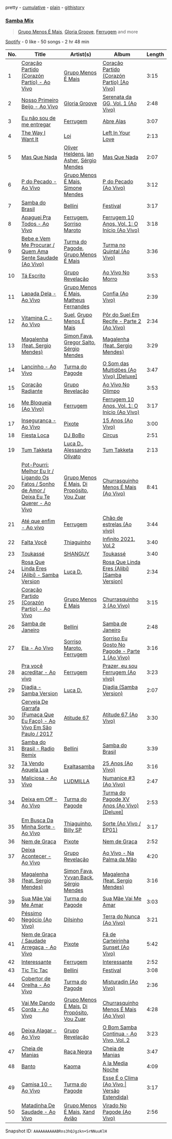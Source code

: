 pretty - [cumulative](/playlists/cumulative/37i9dQZF1EQpDawryAAHhO.md) - [plain](/playlists/plain/37i9dQZF1EQpDawryAAHhO) - [githistory](https://github.githistory.xyz/mdn522/spotify-playlist-archive/blob/main/playlists/plain/37i9dQZF1EQpDawryAAHhO)

### [Samba Mix](https://open.spotify.com/playlist/37i9dQZF1EQpDawryAAHhO)

> <a href=spotify:playlist:37i9dQZF1EIZoRDZnMLGJx>Grupo Menos É Mais</a>, <a href=spotify:playlist:37i9dQZF1EIUvA6EJxXSNA>Gloria Groove</a>, <a href=spotify:playlist:37i9dQZF1EIZmIUWe724zt>Ferrugem</a> and more

[Spotify](https://open.spotify.com/user/spotify) - 0 like - 50 songs - 2 hr 48 min

| No. | Title | Artist(s) | Album | Length |
|---|---|---|---|---|
| 1 | [Coração Partido \(Corazón Partío\) \- Ao Vivo](https://open.spotify.com/track/1YlfGwNizEKy299l1PVggn) | [Grupo Menos É Mais](https://open.spotify.com/artist/6vTqEFbTtTRJsuIpzZgjxi) | [Coração Partido \(Corazón Partío\) \[Ao Vivo\]](https://open.spotify.com/album/1TDPdTrinPDX4tZTwYOE1v) | 3:15 |
| 2 | [Nosso Primeiro Beijo \- Ao Vivo](https://open.spotify.com/track/7Elw15XWLpOi4qzHyAwa9e) | [Gloria Groove](https://open.spotify.com/artist/7rXMvXRnWHaSwnVvPeUUfw) | [Serenata da GG, Vol\. 1 \(Ao Vivo\)](https://open.spotify.com/album/2rKJHBwHEuztGQqjBkDDAK) | 2:48 |
| 3 | [Eu não sou de me entregar](https://open.spotify.com/track/3IsTYAUWhdQgqEV35GlJYB) | [Ferrugem](https://open.spotify.com/artist/5ZfBThYiIIhL7jHMG8gDB2) | [Abre Alas](https://open.spotify.com/album/298yExstDr8wHuolfvlgry) | 3:07 |
| 4 | [The Way I Want It](https://open.spotify.com/track/7Ku55NV5XsjrdiRTGkYP0H) | [Loi](https://open.spotify.com/artist/574qIjE9UTvfSvtnIrdLaE) | [Left In Your Love](https://open.spotify.com/album/7ha3cuKSuE1edlTUbMH2lb) | 2:13 |
| 5 | [Mas Que Nada](https://open.spotify.com/track/6yW6Q8ZPgDBQA1yHWL4Jmh) | [Oliver Heldens](https://open.spotify.com/artist/5nki7yRhxgM509M5ADlN1p), [Ian Asher](https://open.spotify.com/artist/5IrxhrMyvZxzgPYrC9j2km), [Sérgio Mendes](https://open.spotify.com/artist/65c5si0ePAwkOCn4M35Ho7) | [Mas Que Nada](https://open.spotify.com/album/44wLGCkvr83VxYsioCROFf) | 2:07 |
| 6 | [P do Pecado \- Ao Vivo](https://open.spotify.com/track/7EknynLJTt9YMm1HL37s5D) | [Grupo Menos É Mais](https://open.spotify.com/artist/6vTqEFbTtTRJsuIpzZgjxi), [Simone Mendes](https://open.spotify.com/artist/2eK9gcJQ6uqVvJL63dnOM3) | [P do Pecado \(Ao Vivo\)](https://open.spotify.com/album/2JyYavPMFsaTRZFrc77bc3) | 3:12 |
| 7 | [Samba do Brasil](https://open.spotify.com/track/2yAjjqcHMy6qUI6NNzNoVD) | [Bellini](https://open.spotify.com/artist/2CzPCLry0VHxB4JNva2du6) | [Festival](https://open.spotify.com/album/4sK8GPt2WqA4ZZyMKsEbsa) | 3:17 |
| 8 | [Apaguei Pra Todos \- Ao Vivo](https://open.spotify.com/track/65vJAh07BdwurqR9SRa6f8) | [Ferrugem](https://open.spotify.com/artist/5ZfBThYiIIhL7jHMG8gDB2), [Sorriso Maroto](https://open.spotify.com/artist/1fUSLFr4WUBx7joEcGwpvG) | [Ferrugem 10 Anos, Vol\. 1: O Início \(Ao Vivo\)](https://open.spotify.com/album/4S9yXoEJxk13SHsFsnYLcm) | 3:18 |
| 9 | [Bebe e Vem Me Procurar / Quem Ama Sente Saudade \(Ao Vivo\)](https://open.spotify.com/track/1N19UVD4GRBFT6UrDaX6rk) | [Turma do Pagode](https://open.spotify.com/artist/5JG9GISYjRLQUJMH2C6iJ5), [Grupo Menos É Mais](https://open.spotify.com/artist/6vTqEFbTtTRJsuIpzZgjxi) | [Turma no Quintal \(Ao Vivo\)](https://open.spotify.com/album/1N4vxCa92pFS7jdcLBTOqu) | 3:36 |
| 10 | [Tá Escrito](https://open.spotify.com/track/0rOQyLZJ9oASgtdoDZgrmK) | [Grupo Revelação](https://open.spotify.com/artist/7yQrcdkLdBAkV7yY9fF2Hw) | [Ao Vivo No Morro](https://open.spotify.com/album/3vkIrPt0ie4c9ZxKOEKvrQ) | 3:53 |
| 11 | [Lapada Dela \- Ao Vivo](https://open.spotify.com/track/4f0aDk7HX37SfzerfznYlr) | [Grupo Menos É Mais](https://open.spotify.com/artist/6vTqEFbTtTRJsuIpzZgjxi), [Matheus Fernandes](https://open.spotify.com/artist/37mqXU98U5GmH5ZDtlHM1c) | [Confia \(Ao Vivo\)](https://open.spotify.com/album/4rqK6xBQRRn9jBrHRQ3J2w) | 2:39 |
| 12 | [Vitamina C \- Ao Vivo](https://open.spotify.com/track/2jpbtp5N679x92uB8s8p9h) | [Suel](https://open.spotify.com/artist/4hpKB93agzoncsTXEstSpK), [Grupo Menos É Mais](https://open.spotify.com/artist/6vTqEFbTtTRJsuIpzZgjxi) | [Pôr do Suel Em Recife \- Parte 2 \(Ao Vivo\)](https://open.spotify.com/album/5jPz9g0dyrJVPaFdOKRsng) | 2:34 |
| 13 | [Magalenha \(feat\. Sergio Mendes\)](https://open.spotify.com/track/0cIadtlc6acyPFeWcSJlDg) | [Simon Fava](https://open.spotify.com/artist/3tVEEXCoTAVMHyZqQ5kTyc), [Gregor Salto](https://open.spotify.com/artist/0l59CBSPDfKBXlyHya0pew), [Sérgio Mendes](https://open.spotify.com/artist/65c5si0ePAwkOCn4M35Ho7) | [Magalenha \(feat\. Sergio Mendes\)](https://open.spotify.com/album/3wO3DaZVQkYIQYUFZww9x4) | 3:29 |
| 14 | [Lancinho \- Ao Vivo](https://open.spotify.com/track/6CeeLpwJUYA4b0xL7eSvzn) | [Turma do Pagode](https://open.spotify.com/artist/5JG9GISYjRLQUJMH2C6iJ5) | [O Som das Multidões \(Ao Vivo\) \[Deluxe\]](https://open.spotify.com/album/4d329KQXDPuJgo2828KdKA) | 3:47 |
| 15 | [Coração Radiante](https://open.spotify.com/track/1PWpeF2KQQzBjqkJPMqvpJ) | [Grupo Revelação](https://open.spotify.com/artist/7yQrcdkLdBAkV7yY9fF2Hw) | [Ao Vivo No Olimpo](https://open.spotify.com/album/50BunNkS3kyyZcWxsWicBq) | 3:53 |
| 16 | [Me Bloqueia \(Ao Vivo\)](https://open.spotify.com/track/0rosNwHC9T8YNu3EvXLPfX) | [Ferrugem](https://open.spotify.com/artist/5ZfBThYiIIhL7jHMG8gDB2) | [Ferrugem 10 Anos, Vol\. 1: O Início \(Ao Vivo\)](https://open.spotify.com/album/4S9yXoEJxk13SHsFsnYLcm) | 3:17 |
| 17 | [Insegurança \- Ao Vivo](https://open.spotify.com/track/6LQQGxRzNLsWQtwgLe5fAm) | [Pixote](https://open.spotify.com/artist/0ciLF0bOuu2BhqzCEZgHoB) | [15 Anos \(Ao Vivo\)](https://open.spotify.com/album/7zWYZ8XJrFBhRZZfi13I1n) | 3:00 |
| 18 | [Fiesta Loca](https://open.spotify.com/track/42di6YQ9wxGyYbBqEhSvaj) | [DJ BoBo](https://open.spotify.com/artist/14dmbYen0AciYxu5n4Fkpd) | [Circus](https://open.spotify.com/album/5MWoTbwPk1MsvE7aFphLOl) | 2:51 |
| 19 | [Tum Takketa](https://open.spotify.com/track/6dVP1bJC5tbA5uJbHq6EXz) | [Luca D.](https://open.spotify.com/artist/7JjcZiZoZmC1YGcDS8N99w), [Alessandro Olivato](https://open.spotify.com/artist/2XsKyJH3D9z7LWW6AssLg0) | [Tum Takketa](https://open.spotify.com/album/3kvLI7mCWFQfJ35AqN7n4k) | 2:13 |
| 20 | [Pot\-Pourri: Melhor Eu Ir / Ligando Os Fatos / Sonho de Amor / Deixa Eu Te Querer \- Ao Vivo](https://open.spotify.com/track/5r9CZJMoMmxio2AnJdxuDS) | [Grupo Menos É Mais](https://open.spotify.com/artist/6vTqEFbTtTRJsuIpzZgjxi), [Di Propósito](https://open.spotify.com/artist/2uSwBbWqsXgoMYQjynmwQ7), [Vou Zuar](https://open.spotify.com/artist/5x2zeeLVXEDaMHRaRmH3FD) | [Churrasquinho Menos É Mais \(Ao Vivo\)](https://open.spotify.com/album/7s2MXOVpIWBNcfnHGCDh3v) | 8:41 |
| 21 | [Até que enfim \- Ao vivo](https://open.spotify.com/track/1zI3RU0boCVsAXChjCvESu) | [Ferrugem](https://open.spotify.com/artist/5ZfBThYiIIhL7jHMG8gDB2) | [Chão de estrelas \(Ao vivo\)](https://open.spotify.com/album/2sRaJ90PEqpDf1XU0T4zun) | 3:44 |
| 22 | [Falta Você](https://open.spotify.com/track/05yhrGXwNTfZbpNR2Lc8qS) | [Thiaguinho](https://open.spotify.com/artist/1vppDmG3i5sXf3DJzrK4T1) | [Infinito 2021, Vol.2](https://open.spotify.com/album/7KY9HZqB01IoHhRWyzG5Gj) | 3:40 |
| 23 | [Toukassé](https://open.spotify.com/track/33nsWKf8JLf0tK4HIYxrOa) | [SHANGUY](https://open.spotify.com/artist/3PGTwjhnIwu8lr0cH8KFrs) | [Toukassé](https://open.spotify.com/album/6ErdFIxPIUkMdjDLOqY4cJ) | 3:40 |
| 24 | [Rosa Que Linda Eres \(Alibi\) \- Samba Version](https://open.spotify.com/track/5C9sXhwjalVYHCv9tkredc) | [Luca D.](https://open.spotify.com/artist/7JjcZiZoZmC1YGcDS8N99w) | [Rosa Que Linda Eres \(Alibi\) \[Samba Version\]](https://open.spotify.com/album/17kExpy4Mnf7Z7ncUEwfda) | 2:34 |
| 25 | [Coração Partido \(Corazón Partío\) \- Ao Vivo](https://open.spotify.com/track/6Kyl2nFgU0J8WBlbBvDv6g) | [Grupo Menos É Mais](https://open.spotify.com/artist/6vTqEFbTtTRJsuIpzZgjxi) | [Churrasquinho 3 \(Ao Vivo\)](https://open.spotify.com/album/4o4fRzbvBpmoiSpkr68mmC) | 3:15 |
| 26 | [Samba de Janeiro](https://open.spotify.com/track/5aIfLbdgkbH7NbQryd1poB) | [Bellini](https://open.spotify.com/artist/2CzPCLry0VHxB4JNva2du6) | [Samba de Janeiro](https://open.spotify.com/album/5TfIXTpntvzKhPPH7JBBoR) | 2:48 |
| 27 | [Ela \- Ao Vivo](https://open.spotify.com/track/1kWcd9h9HoeXsKaDVhSOtj) | [Sorriso Maroto](https://open.spotify.com/artist/1fUSLFr4WUBx7joEcGwpvG), [Ferrugem](https://open.spotify.com/artist/5ZfBThYiIIhL7jHMG8gDB2) | [Sorriso Eu Gosto No Pagode \- Parte 1 \(Ao Vivo\)](https://open.spotify.com/album/0XclkMPoy9RZWvp1lwT29v) | 3:16 |
| 28 | [Pra você acreditar \- Ao vivo](https://open.spotify.com/track/5KNi9XFap48ry4puG7rvqv) | [Ferrugem](https://open.spotify.com/artist/5ZfBThYiIIhL7jHMG8gDB2) | [Prazer, eu sou Ferrugem \(Ao vivo\)](https://open.spotify.com/album/3SkOXrdSri5EIpDpUvfdm3) | 3:23 |
| 29 | [Djadja \- Samba Version](https://open.spotify.com/track/56XrjbuU5WHz8bXruvLHFh) | [Luca D.](https://open.spotify.com/artist/7JjcZiZoZmC1YGcDS8N99w) | [Djadja \(Samba Version\)](https://open.spotify.com/album/7hMHSRIkswynZAD7VtWmvR) | 2:07 |
| 30 | [Cerveja De Garrafa \(Fumaça Que Eu Faço\) \- Ao Vivo Em São Paulo / 2017](https://open.spotify.com/track/2PADJK4rhdklqFLQFa5oMX) | [Atitude 67](https://open.spotify.com/artist/1vp5pm1DluN0sNXx4tMZzo) | [Atitude 67 \(Ao Vivo\)](https://open.spotify.com/album/5hxexa4StN8STmpxFQaG9n) | 3:30 |
| 31 | [Samba do Brasil \- Radio Remix](https://open.spotify.com/track/2bQRiV4xYuKpBr8ZQF4gnv) | [Bellini](https://open.spotify.com/artist/2CzPCLry0VHxB4JNva2du6) | [Samba do Brasil](https://open.spotify.com/album/7DPb5n6tUCZGfnguD4UsUe) | 3:39 |
| 32 | [Tá Vendo Aquela Lua](https://open.spotify.com/track/6DjKWVAqXUvMaAzO4U4CIo) | [Exaltasamba](https://open.spotify.com/artist/6VPRGmbZ0dupZrbwwEDRRw) | [25 Anos \(Ao Vivo\)](https://open.spotify.com/album/1rMqTbwki2gVgD7mfgkIpK) | 3:16 |
| 33 | [Maliciosa \- Ao Vivo](https://open.spotify.com/track/3CJiho39iutZrDxQG5Vubl) | [LUDMILLA](https://open.spotify.com/artist/3CDoRporvSjdzTrm99a3gi) | [Numanice \#3 \(Ao Vivo\)](https://open.spotify.com/album/2uNEA9woVB0GKJuv4vA9Af) | 2:47 |
| 34 | [Deixa em Off \- Ao Vivo](https://open.spotify.com/track/2pVNpc1uoGwKvE8x2VHTXG) | [Turma do Pagode](https://open.spotify.com/artist/5JG9GISYjRLQUJMH2C6iJ5) | [Turma do Pagode XV Anos \(Ao Vivo\) \[Deluxe\]](https://open.spotify.com/album/7qGmJLYI1VIgihUmWJgifq) | 2:53 |
| 35 | [Em Busca Da Minha Sorte \- Ao Vivo](https://open.spotify.com/track/6jds4N5VX0XVcC3TNT9cC7) | [Thiaguinho](https://open.spotify.com/artist/1vppDmG3i5sXf3DJzrK4T1), [Billy SP](https://open.spotify.com/artist/4GH92X1Uuv583KVfSiQBxJ) | [Sorte \(Ao Vivo / EP01\)](https://open.spotify.com/album/5KNpDTmQLlebpsHsGQ90pK) | 3:17 |
| 36 | [Nem de Graça](https://open.spotify.com/track/11Y1IGMIThaxu4ijcXRNYs) | [Pixote](https://open.spotify.com/artist/0ciLF0bOuu2BhqzCEZgHoB) | [Nem de Graça](https://open.spotify.com/album/5a1tvDtQ4ttNXvRYaWVP0o) | 2:52 |
| 37 | [Deixa Acontecer \- Ao Vivo](https://open.spotify.com/track/1zkx0x3aP43SHG3pt9cFRY) | [Grupo Revelação](https://open.spotify.com/artist/7yQrcdkLdBAkV7yY9fF2Hw) | [Ao Vivo \- Na Palma da Mão](https://open.spotify.com/album/7mEYsOVpITrFGkeTJWQVjj) | 4:20 |
| 38 | [Magalenha \(feat\. Sergio Mendes\)](https://open.spotify.com/track/1jdaJOkDGhHSGNorAXdDbu) | [Simon Fava](https://open.spotify.com/artist/3tVEEXCoTAVMHyZqQ5kTyc), [Yvvan Back](https://open.spotify.com/artist/68fI3XKiTlRMJBYuxKJFU3), [Sérgio Mendes](https://open.spotify.com/artist/65c5si0ePAwkOCn4M35Ho7) | [Magalenha \(feat\. Sergio Mendes\)](https://open.spotify.com/album/23wPbZAEo1VKksfyxhx9EV) | 3:16 |
| 39 | [Sua Mãe Vai Me Amar](https://open.spotify.com/track/4fMjqKYYsvtT6Fvca8lGFl) | [Turma do Pagode](https://open.spotify.com/artist/5JG9GISYjRLQUJMH2C6iJ5) | [Sua Mãe Vai Me Amar](https://open.spotify.com/album/3ZEZn8lXZ0ZuV6tAvRFnq7) | 3:03 |
| 40 | [Péssimo Negócio \(Ao Vivo\)](https://open.spotify.com/track/5MMrkwK6AgNAsgHVdC7daZ) | [Dilsinho](https://open.spotify.com/artist/4NUePmzDvCYqilXBFa91Hg) | [Terra do Nunca \(Ao Vivo\)](https://open.spotify.com/album/5Sl0uDchhuleATxPwmSN4y) | 3:21 |
| 41 | [Nem de Graça / Saudade Arregaça \- Ao Vivo](https://open.spotify.com/track/3rDAHk73LZmgJIyGZstWQ0) | [Pixote](https://open.spotify.com/artist/0ciLF0bOuu2BhqzCEZgHoB) | [Fã de Carteirinha Sunset \(Ao Vivo\)](https://open.spotify.com/album/0QAoo8Zi6hG6dy2Ca58I9K) | 5:42 |
| 42 | [Interessante](https://open.spotify.com/track/25ozhTrBf6vc13i1QcNNN4) | [Ferrugem](https://open.spotify.com/artist/5ZfBThYiIIhL7jHMG8gDB2) | [Interessante](https://open.spotify.com/album/2oY868IbyPjEOmHjeI3dCG) | 2:52 |
| 43 | [Tic Tic Tac](https://open.spotify.com/track/4oenIkgUbVDI6yEvesF2sR) | [Bellini](https://open.spotify.com/artist/2CzPCLry0VHxB4JNva2du6) | [Festival](https://open.spotify.com/album/4sK8GPt2WqA4ZZyMKsEbsa) | 3:08 |
| 44 | [Cobertor de Orelha \- Ao Vivo](https://open.spotify.com/track/1XCKlzIqaehohdUTihetGN) | [Turma do Pagode](https://open.spotify.com/artist/5JG9GISYjRLQUJMH2C6iJ5) | [Misturadin \(Ao Vivo\)](https://open.spotify.com/album/00XeMtw9lHuOzG2stN4ny4) | 2:36 |
| 45 | [Vai Me Dando Corda \- Ao Vivo](https://open.spotify.com/track/4rGZaAoBrEvfLGMDZapBKL) | [Grupo Menos É Mais](https://open.spotify.com/artist/6vTqEFbTtTRJsuIpzZgjxi), [Di Propósito](https://open.spotify.com/artist/2uSwBbWqsXgoMYQjynmwQ7), [Vou Zuar](https://open.spotify.com/artist/5x2zeeLVXEDaMHRaRmH3FD) | [Churrasquinho Menos É Mais \(Ao Vivo\)](https://open.spotify.com/album/7s2MXOVpIWBNcfnHGCDh3v) | 4:28 |
| 46 | [Deixa Alagar \- Ao Vivo](https://open.spotify.com/track/2gChdW50WOzAYsK3P5JJot) | [Grupo Revelação](https://open.spotify.com/artist/7yQrcdkLdBAkV7yY9fF2Hw) | [O Bom Samba Continua \- Ao Vivo, Vol\. 2](https://open.spotify.com/album/5XKOHOeXAulZlXSiLTtjT7) | 3:23 |
| 47 | [Cheia de Manias](https://open.spotify.com/track/1wtLEFD3kYHydIrPoB1TPj) | [Raça Negra](https://open.spotify.com/artist/1RnHJ07H3jcpay9PrUPjnt) | [Cheia de Manias](https://open.spotify.com/album/3NOl60km7sAj4cE2PxuBIl) | 3:47 |
| 48 | [Banto](https://open.spotify.com/track/3vqvzu9bdLdb5mV04G1sDk) | [Kaoma](https://open.spotify.com/artist/1LsXqDdYVyONhrjAORENbu) | [A la Media Noche](https://open.spotify.com/album/6O8uKy39N8ghPsZStjtF9r) | 4:09 |
| 49 | [Camisa 10 \- Ao Vivo](https://open.spotify.com/track/4gjjWs6nwNLpMRYMa4Z2DZ) | [Turma do Pagode](https://open.spotify.com/artist/5JG9GISYjRLQUJMH2C6iJ5) | [Esse É o Clima \(Ao Vivo \| Versão Estendida\)](https://open.spotify.com/album/0X3m7wu63Bxl39v5UoI8Jr) | 3:17 |
| 50 | [Matadinha De Saudade \- Ao Vivo](https://open.spotify.com/track/3XqhtjiycwDxCpGqUFTtlW) | [Grupo Menos É Mais](https://open.spotify.com/artist/6vTqEFbTtTRJsuIpzZgjxi), [Xand Avião](https://open.spotify.com/artist/43DRDu6nLSeIedZ7T1A616) | [Virado No Pagode \(Ao Vivo\)](https://open.spotify.com/album/1SXOjReTOGWZo79wMUR0v3) | 2:56 |

Snapshot ID: `AAAAAAAAAABRns3hQJgzkn+SrNNuuKlH`
